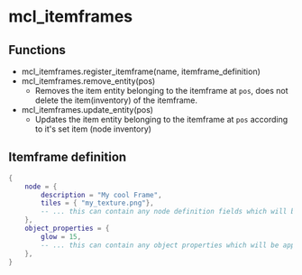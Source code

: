# mcl_itemframes
## Functions
* mcl_itemframes.register_itemframe(name, itemframe_definition)
* mcl_itemframes.remove_entity(pos)
	* Removes the item entity belonging to the itemframe at `pos`, does not delete the item(inventory) of the itemframe.
* mcl_itemframes.update_entity(pos)
	* Updates the item entity belonging to the itemframe at `pos` according to it's set item (node inventory)

## Itemframe definition

```lua
{
	node = {
		description = "My cool Frame",
		tiles = { "my_texture.png"},
		-- ... this can contain any node definition fields which will be used for the itemframe node
	},
	object_properties = {
		glow = 15,
		-- ... this can contain any object properties which will be applied to the item entity
	},
}
```
